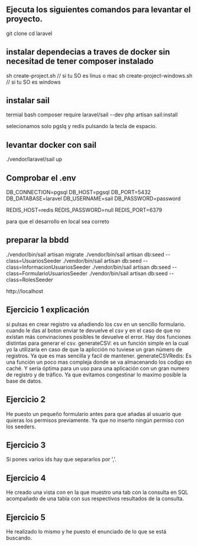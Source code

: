 ## Ejecuta los siguientes comandos para levantar el proyecto.

git clone
cd laravel

## instalar dependecias a traves de docker sin necesitad de tener composer instalado
sh create-project.sh // si tu SO es linus o mac
sh create-project-windows.sh // si tu SO es windows

## instalar sail
termial bash
composer require laravel/sail --dev
php artisan sail:install

selecionamos solo pgslq y redis pulsando la tecla de espacio.

## levantar docker con sail
./vendor/laravel/sail up

## Comprobar el .env

DB_CONNECTION=pgsql
DB_HOST=pgsql
DB_PORT=5432
DB_DATABASE=laravel
DB_USERNAME=sail
DB_PASSWORD=password

REDIS_HOST=redis
REDIS_PASSWORD=null
REDIS_PORT=6379

para que el desarrollo en local sea correto

## preparar la bbdd 
./vendor/bin/sail artisan migrate
./vendor/bin/sail artisan db:seed --class=UsuariosSeeder
./vendor/bin/sail artisan db:seed --class=InformacionUsuariosSeeder
./vendor/bin/sail artisan db:seed --class=FormularioUsuariosSeeder
./vendor/bin/sail artisan db:seed --class=RolesSeeder



http://localhost 


## Ejercicio 1 explicación 

si pulsas en crear registro va añadiendo los csv en un sencillo formulario.
cuando le das al boton enviar te devuelve el csv y en el caso de que no exístan más convinaciones posibles te devuelve el error.
Hay dos funciones distintas para generar el csv.
generateCSV: es un función simple en la cual yo la utilizaría en caso de que la aplicción no tuviese un gran número de registros. Ya que es mas sencilla y facil de mantener. 
generateCSVRedis: Es una función un poco mas compleja donde se va almacenando los codigo en caché. Y sería óptima para un uso para una aplicación con un gran numero de registro y de tráfico. Ya que evitamos congestinar lo maxímo posible la base de datos.


## Ejercicio 2

He puesto un pequeño formulario antes para que añadas al usuario que quieras los permisos previamente. Ya que no inserto ningún permiso con los seeders.


## Ejercicio 3

Si pones varios ids hay que separarlos por ','.

## Ejercicio 4

He creado una vista con en la que muestro una tab con la consulta en SQL acompañado de una tabla con sus respectivos resultados de la consulta.


## Ejercicio 5

He realizado lo mismo y he puesto el enunciado de lo que se está buscando.

